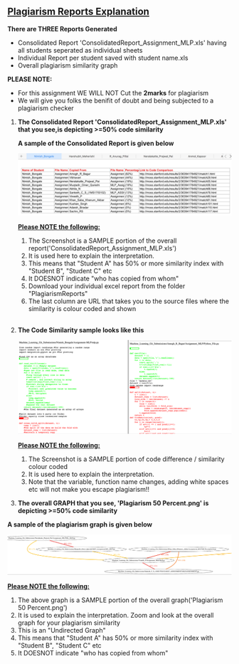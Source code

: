 <h2><u>Plagiarism Reports Explanation</u></h2>
<b>There are THREE Reports Generated</b>
<ul>
  <li>Consolidated Report 'ConsolidatedReport_Assignment_MLP.xls' having all students seperated as individual sheets</li>
  <li>Individual Report per student saved with student name.xls</li>
  <li>Overall plagiarism similarity graph</li>
 </ul> 
 <b>PLEASE NOTE:</b>
 <ul>
 <li>For this assignment WE WILL NOT Cut the <b>2marks</b> for plagiarism</li>
 <li>We will give you folks the benifit of doubt and being subjected to a plagiarism checker</li>
  </ul>
 <ol>
  <li>
 <p><b>The Consolidated Report 'ConsolidatedReport_Assignment_MLP.xls' that you see,is depicting >=50% code similarity</b></p> 
  </li>
  <p><b>A sample of the Consolidated Report is given below</b></p>
<img src = "Consolidated Report Explanation.png">
  <p><b><u>Please NOTE the following:</b></u></p>
  <ol>
    <li>The Screenshot is a SAMPLE portion of the overall report('ConsolidatedReport_Assignment_MLP.xls')</li>
    <li>It is used here to explain the interpretation.</li>
    <li> This means that "Student A" has 50% or more similarity index with "Student B", "Student C" etc</li>
    <li>It DOESNOT indicate "who has copied from whom"</i>
    <li>Download your individual excel report from the folder "PlagiarismReports"</li>
    <li>The last column are URL that takes you to the source files where the similarity is colour coded and shown</li>
  </ol>

  <br>
  <li>
    <p><b>The Code Similarity sample looks like this</b></p>
    <img src = "Code Diff Colour Coded.png">
  </li>
   <p><b><u>Please NOTE the following:</b></u></p>
  <ol>
    <li>The Screenshot is a SAMPLE portion of code difference / similarity colour coded</li>
    <li>It is used here to explain the interpretation.</li>
    <li> Note that the variable, function name changes, adding white spaces etc will not make you escape plagiarism!!</li>
  </ol>
<li>
  <p><b>The overall GRAPH that you see, 'Plagiarism 50 Percent.png' is depicting >=50% code similarity</b></p> 
</li>
</ol>
  <p><b>A sample of the plagiarism graph is given below</b></p>
<img src = "PlagiarismGraphSample.png">
  <p><b><u>Please NOTE the following:</b></u></p>
  <ol>
    <li>The above graph is a SAMPLE portion of the overall graph('Plagiarism 50 Percent.png')</li>
    <li>It is used to explain the interpretation. Zoom and look at the overall graph for your plagiarism similarity</li>
    <li> This is an "Undirected Graph"</li>
    <li> This means that "Student A" has 50% or more similarity index with "Student B", "Student C" etc</li>
    <li>It DOESNOT indicate "who has copied from whom"</i>
  </ol>
  
